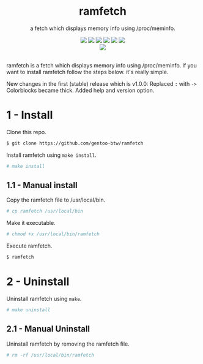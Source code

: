 <div align="center">
  <div>
    <h1>ramfetch</h1>
    <p>a fetch which displays memory info using /proc/meminfo.</p>
    <img src="https://img.shields.io/github/license/gentoo-btw/ramfetch?style=flat-square">
    <img src="https://img.shields.io/github/directory-file-count/gentoo-btw/ramfetch?style=flat-square">
    <img src="https://img.shields.io/github/last-commit/gentoo-btw/ramfetch?style=flat-square">
    <img src="https://img.shields.io/github/forks/gentoo-btw/ramfetch?style=flat-square">
    <img src="https://img.shields.io/github/stars/gentoo-btw/ramfetch?style=flat-square">
    <img src="https://img.shields.io/endpoint.svg?url=https%3A%2F%2Factions-badge.atrox.dev%2Fatrox%2Fsync-dotenv%2Fbadge">
  </div>
  <div>
<img src="https://user-images.githubusercontent.com/119129086/208178135-ec7c69da-4967-44b2-b056-306deced2261.png">
</div>
<br>
</div>

ramfetch is a fetch which displays memory info using /proc/meminfo. if you want to install ramfetch follow the steps below. it's really simple.

New changes in the first (stable) release which is v1.0.0:
Replaced `:` with `->`
Colorblocks became thick.
Added help and version option.

# 1 - Install
Clone this repo.
```bash
$ git clone https://github.com/gentoo-btw/ramfetch
```
Install ramfetch using `make install`.
```bash
# make install
```
## 1.1 - Manual install
Copy the ramfetch file to /usr/local/bin.
```bash
# cp ramfetch /usr/local/bin
```
Make it executable.
```bash
# chmod +x /usr/local/bin/ramfetch
```
Execute ramfetch.
```bash
$ ramfetch
```

# 2 - Uninstall
Uninstall ramfetch using `make`.
```bash
# make uninstall
```
## 2.1 - Manual Uninstall
Uninstall ramfetch by removing the ramfetch file.
```bash
# rm -rf /usr/local/bin/ramfetch
```
